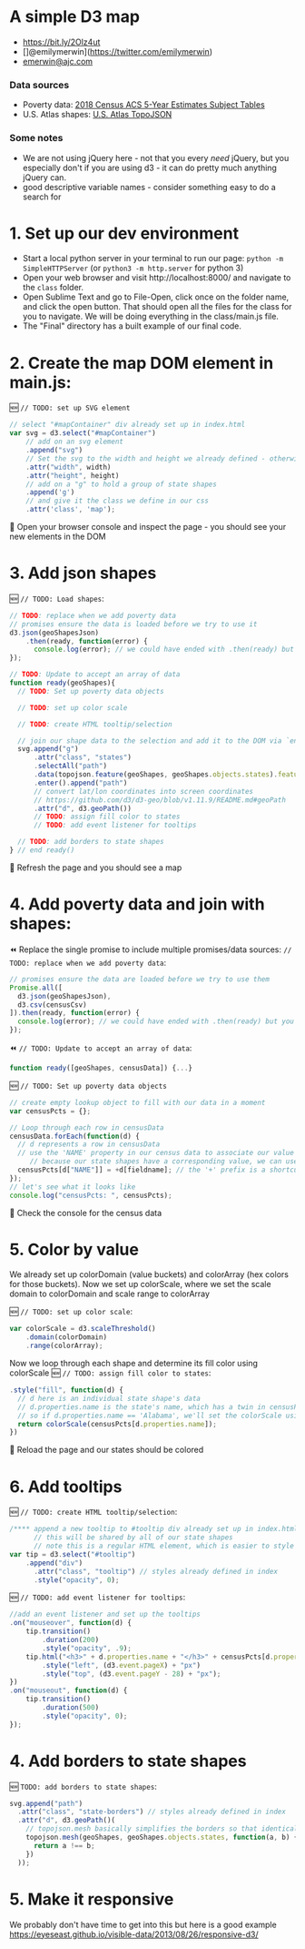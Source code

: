 # A simple D3 map

- https://bit.ly/2Olz4ut
- []@emilymerwin](https://twitter.com/emilymerwin)
- emerwin@ajc.com


### Data sources
- Poverty data: [2018 Census ACS 5-Year Estimates Subject Tables](https://data.census.gov/cedsci/table?q=&g=0100000US.04000.001&table=S0501&tid=ACSST5Y2018.S0501)
- U.S. Atlas shapes: [U.S. Atlas TopoJSON](https://github.com/topojson/us-atlas#readme)


### Some notes
- We are not using jQuery here - not that you every _need_ jQuery, but you especially don't if you are using d3 - it can do pretty much anything jQuery can.
- good descriptive variable names - consider something easy to do a search for

# 1. Set up our dev environment
- Start a local python server in your terminal to run our page: `python -m SimpleHTTPServer` (or `python3 -m http.server` for python 3)
- Open your web browser and visit http://localhost:8000/ and navigate to the `class` folder.
- Open Sublime Text and go to File-Open, click once on the folder name, and click the open button. That should open all the files for the class for you to navigate. We will be doing everything in the class/main.js file.
- The "Final" directory has a built example of our final code.


# 2. Create the map DOM element in main.js:
:new: `// TODO: set up SVG element`

```javascript
// select "#mapContainer" div already set up in index.html
var svg = d3.select("#mapContainer")
    // add on an svg element
    .append("svg")
    // Set the svg to the width and height we already defined - otherwise it won't show up!
    .attr("width", width)
    .attr("height", height)
    // add on a "g" to hold a group of state shapes
    .append('g')
    // and give it the class we define in our css
    .attr('class', 'map');
```

:eyes: Open your browser console and inspect the page - you should see your new elements in the DOM

# 3. Add json shapes
 :new: `// TODO: Load shapes`:
 
```javascript
// TODO: replace when we add poverty data
// promises ensure the data is loaded before we try to use it
d3.json(geoShapesJson)
    .then(ready, function(error) {
      console.log(error); // we could have ended with .then(ready) but you might like to know about the error argument for debugging
});

// TODO: Update to accept an array of data
function ready(geoShapes){
  // TODO: Set up poverty data objects

  // TODO: set up color scale

  // TODO: create HTML tooltip/selection

  // join our shape data to the selection and add it to the DOM via `enter()`
  svg.append("g")
      .attr("class", "states")
      .selectAll("path")
      .data(topojson.feature(geoShapes, geoShapes.objects.states).features)
      .enter().append("path")
      // convert lat/lon coordinates into screen coordinates
      // https://github.com/d3/d3-geo/blob/v1.11.9/README.md#geoPath
      .attr("d", d3.geoPath())
      // TODO: assign fill color to states
      // TODO: add event listener for tooltips

  // TODO: add borders to state shapes
} // end ready()
```
:eyes: Refresh the page and you should see a map

# 4. Add poverty data and join with shapes:
:rewind: Replace the single promise to include multiple promises/data sources: `// TODO: replace when we add poverty data`:

```javascript
// promises ensure the data are loaded before we try to use them
Promise.all([
  d3.json(geoShapesJson),
  d3.csv(censusCsv)
]).then(ready, function(error) {
  console.log(error); // we could have ended with .then(ready) but you might like to know about the error argument for debugging
});
```

:rewind: `// TODO: Update to accept an array of data`:

```javascript
function ready([geoShapes, censusData]) {...}
```

:new: `// TODO: Set up poverty data objects`

```javascript
// create empty lookup object to fill with our data in a moment
var censusPcts = {};

// Loop through each row in censusData
censusData.forEach(function(d) {
  // d represents a row in censusData
  // use the 'NAME' property in our census data to associate our value with the state name
     // because our state shapes have a corresponding value, we can use that later to match them
  censusPcts[d["NAME"]] = +d[fieldname]; // the '+' prefix is a shortcut for converting text strings to numbers so we can compare them mathematically
});
// let's see what it looks like
console.log("censusPcts: ", censusPcts);
```
:eyes: Check the console for the census data

# 5. Color by value
We already set up colorDomain (value buckets) and colorArray (hex colors for those buckets).
Now we set up colorScale, where we set the scale domain to colorDomain and scale range to colorArray

:new: `// TODO: set up color scale`:
```javascript
var colorScale = d3.scaleThreshold()
    .domain(colorDomain)
    .range(colorArray);
```

Now we loop through each shape and determine its fill color using colorScale
:new: `// TODO: assign fill color to states`:

```javascript
.style("fill", function(d) {
  // d here is an individual state shape's data
  // d.properties.name is the state's name, which has a twin in censusPcts
  // so if d.properties.name == 'Alabama', we'll set the colorScale using censusPcts['Alabama']
  return colorScale(censusPcts[d.properties.name]);
})
```
 :eyes: Reload the page and our states should be colored
# 6. Add tooltips
:new: `// TODO: create HTML tooltip/selection`:

```javascript
/**** append a new tooltip to #tooltip div already set up in index.html ****/
      // this will be shared by all of our state shapes
      // note this is a regular HTML element, which is easier to style than SVG text
var tip = d3.select("#tooltip")
    .append("div")
      .attr("class", "tooltip") // styles already defined in index
      .style("opacity", 0);
```

:new: `// TODO: add event listener for tooltips`: 

```javascript
//add an event listener and set up the tooltips
.on("mouseover", function(d) {
    tip.transition()
        .duration(200)
        .style("opacity", .9);
    tip.html("<h3>" + d.properties.name + "</h3>" + censusPcts[d.properties.name] + "%")
        .style("left", (d3.event.pageX) + "px")
        .style("top", (d3.event.pageY - 28) + "px");
})
.on("mouseout", function(d) {
    tip.transition()
        .duration(500)
        .style("opacity", 0);
});
```
# 4. Add borders to state shapes
:new: `TODO: add borders to state shapes`:

```javascript
svg.append("path")
  .attr("class", "state-borders") // styles already defined in index
  .attr("d", d3.geoPath()(
    // topojson.mesh basically simplifies the borders so that identical boundaries shared by two shapes will be treated as one
    topojson.mesh(geoShapes, geoShapes.objects.states, function(a, b) {
      return a !== b;
    })
  ));
```

# 5. Make it responsive
We probably don't have time to get into this but here is a good example https://eyeseast.github.io/visible-data/2013/08/26/responsive-d3/